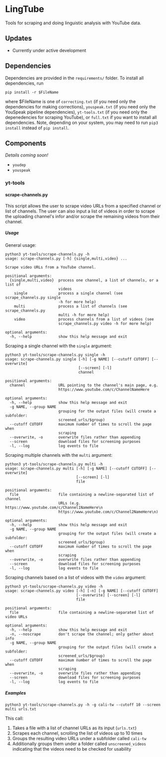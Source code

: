 # LingTube
Tools for scraping and doing linguistic analysis with YouTube data.

## Updates
* Currently under active development

## Dependencies

Dependencies are provided in the `requirements/` folder. To install all dependencies, run

`pip install -r $FileName`

where $FileName is one of `correcting.txt` (if you need only the dependencies for making corrections), `youspeak.txt` (if you need only the YouSpeak pipeline dependencies), `yt-tools.txt` (if you need only the depenedencies for scraping YouTube), or `full.txt` if you want to install all dependencies. Note, depending on your system, you may need to run `pip3 install` instead of `pip install`.


## Components
*Details coming soon!*

* `youdep`
* `youspeak`

### yt-tools

#### scrape-channels.py

This script allows the user to scrape video URLs from a specified channel or list of channels. The user can also input a list of videos in order to scrape the uploading channel's infor and/or scrape the remaining videos from their channel.

##### Usage

General usage:

```
python3 yt-tools/scrape-channels.py -h
usage: scrape-channels.py [-h] {single,multi,video} ...

Scrape video URLs from a YouTube channel.

positional arguments:
  {single,multi,video}  process one channel, a list of channels, or a list of
                        videos
    single              process a single channel (see scrape_channels.py single
                        -h for more help)
    multi               process a list of channels (see scrape_channels.py
                        multi -h for more help)
    video               process channels from a list of videos (see
                        scrape_channels.py video -h for more help)

optional arguments:
  -h, --help            show this help message and exit
```

Scraping a single channel with the `single` argument:

```
python3 yt-tools/scrape-channels.py single -h
usage: scrape-channels.py single [-h] [-g NAME] [--cutoff CUTOFF] [--overwrite]
                                 [--screen] [-l]
                                 channel

positional arguments:
  channel               URL pointing to the channel's main page, e.g.
                        https://www.youtube.com/c/ChannelNameHere

optional arguments:
  -h, --help            show this help message and exit
  -g NAME, --group NAME
                        grouping for the output files (will create a subfolder:
                        screened_urls/$group)
  --cutoff CUTOFF       maximum number of times to scroll the page when
                        scraping
  --overwrite, -o       overwrite files rather than appending
  --screen              download files for screening purposes
  -l, --log             log events to file
```

Scraping multiple channels with the `multi` argument:

```
python3 yt-tools/scrape-channels.py multi -h
usage: scrape-channels.py multi [-h] [-g NAME] [--cutoff CUTOFF] [--overwrite]
                                [--screen] [-l]
                                file

positional arguments:
  file                  file containing a newline-separated list of channel
                        URLs (e.g. https://www.youtube.com/c/Channel1NameHere\n
                        https://www.youtube.com/c/Channel2NameHere\n)

optional arguments:
  -h, --help            show this help message and exit
  -g NAME, --group NAME
                        grouping for the output files (will create a subfolder:
                        screened_urls/$group)
  --cutoff CUTOFF       maximum number of times to scroll the page when
                        scraping
  --overwrite, -o       overwrite files rather than appending
  --screen              download files for screening purposes
  -l, --log             log events to file
```

Scraping channels based on a list of videos with the `video` argument:

```
python3 yt-tools/scrape-channels.py video -h
usage: scrape-channels.py video [-h] [-n] [-g NAME] [--cutoff CUTOFF]
                                [--overwrite] [--screen] [-l]
                                file

positional arguments:
  file                  file containing a newline-separated list of video URLs

optional arguments:
  -h, --help            show this help message and exit
  -n, --noscrape        don't scrape the channel; only gather about info
  -g NAME, --group NAME
                        grouping for the output files (will create a subfolder:
                        screened_urls/$group)
  --cutoff CUTOFF       maximum number of times to scroll the page when
                        scraping
  --overwrite, -o       overwrite files rather than appending
  --screen              download files for screening purposes
  -l, --log             log events to file
```

##### Examples

`python3 yt-tools/scrape-channels.py -h -g cali-tw --cutoff 10 --screen multi urls.txt`

This call:
1. Takes a file with a list of channel URLs as its input (`urls.txt`)
2. Scrapes each channel, scrolling the list of videos up to 10 times
3. Groups the resulting video URLs under a subfolder called `cali-tw`
4. Additionally groups them under a folder called `unscreened_videos` indicating that the videos need to be checked for usability
